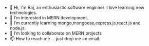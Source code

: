 - 👋 Hi, I’m Raj, an enthusiastic software enginner. I love learning new technologies.
- 👀 I’m interested in MERN development.
- 🌱 I’m currently learning mongo,mongoose,express.js,react.js and node.js.
- 💞️ I’m looking to collaborate on MERN projects
- 📫 How to reach me ... just drop me an email.

<!---
Raj-K-Maurya/Raj-K-Maurya is a ✨ special ✨ repository because its `README.md` (this file) appears on your GitHub profile.
You can click the Preview link to take a look at your changes.
--->
